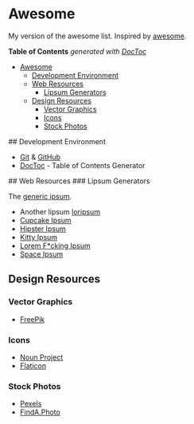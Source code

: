 # Awesome
My version of the awesome list. Inspired by [awesome](https://github.com/sindresorhus/awesome).

**Table of Contents**  *generated with [DocToc](http://doctoc.herokuapp.com/)*

- [Awesome](#)
	- [Development Environment](#devenv)
	- [Web Resources](#webres)
		- [Lipsum Generators](#lipsum)
	- [Design Resources](#)
		- [Vector Graphics](#)
		- [Icons](#)
		- [Stock Photos](#)

<a name="devenv">
## Development Environment

* [Git](https://git-scm.com) & [GitHub](github.com)
 * [DocToc](https://github.com/thlorenz/doctoc-web) - Table of Contents Generator

<a name="webres">
## Web Resources
<a name="lipsum">
### Lipsum Generators

The [generic ipsum](http://www.lipsum.com/).

* Another lipsum [loripsum](http://loripsum.net/)
* [Cupcake Ipsum](http://www.cupcakeipsum.com/)
* [Hipster Ipsum](http://hipsum.co/)
* [Kitty Ipsum](http://www.catipsum.com/)
* [Lorem F*cking Ipsum](http://loremfuckingipsum.com/)
* [Space Ipsum](http://spaceipsum.com/)

## Design Resources

### Vector Graphics

* [FreePik](http://www.freepik.com/)

### Icons

* [Noun Project](https://thenounproject.com/)
* [Flaticon](http://www.flaticon.com/)

### Stock Photos

* [Pexels](https://www.pexels.com)
* [FindA.Photo](http://finda.photo/)

